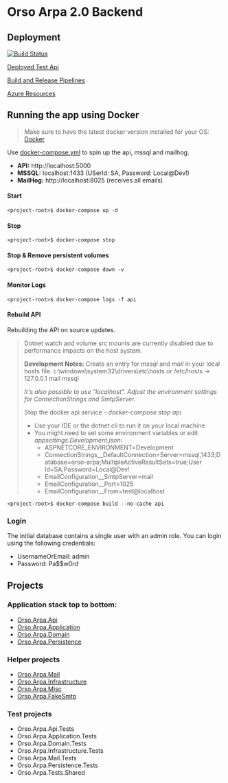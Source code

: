 # Orso Arpa 2.0 Backend

## Deployment
[![Build Status](https://dev.azure.com/OrsoDevOps/Orso.Arpa.Api/_apis/build/status/orso-arpa%20-%201%20-%20CI?branchName=master)](https://dev.azure.com/OrsoDevOps/Orso.Arpa.Api/_build/latest?definitionId=2&branchName=master)

[Deployed Test Api](https://orso-arpa.azurewebsites.net)

[Build and Release Pipelines](https://dev.azure.com/OrsoDevOps/Orso.Arpa.Api)

[Azure Resources](https://portal.azure.com/#@azureorso.onmicrosoft.com/resource/subscriptions/c0b08a7a-5482-41e5-a89a-8805790176c5/resourceGroups/Orso.Arpa/overview)

## Running the app using Docker
>  Make sure to have the latest docker version installed for your OS: [Docker](https://www.docker.com/get-started)

Use [docker-compose.yml](./docker-compose.yml) to spin up the api, mssql and mailhog.
- **API:** http://localhost:5000
- **MSSQL:** localhost:1433 (USerId: SA, Password: Local@Dev!)
- **MailHog:**  http://localhost:8025 (receives all emails)

#### Start
```shell
<project-root>$ docker-compose up -d
```
#### Stop
```shell
<project-root>$ docker-compose stop
```
#### Stop & Remove persistent volumes
```shell
<project-root>$ docker-compose down -v
```
#### Monitor Logs
```shell
<project-root>$ docker-compose logs -f api
```
#### Rebuild API
Rebuilding the API on source updates.
> Dotnet watch and volume src mounts are currently disabled due to performance impacts on the host system.
>
> **Development Notes:**
> Create an entry for *mssql* and *mail* in your local hosts file.
> c:\windows\system32\drivers\etc\hosts or /etc/hosts
> -> 127.0.0.1 mail mssql
>
> *It's also possible to use "localhost". Adjust the environment settings for ConnectionStrings and SmtpServer.*
>
> Stop the docker api service - *docker-compose stop api*
> - Use your IDE or the dotnet cli to run it on your local machine
> - You might need to set some environment variables or edit *appsettings.Development.json*:
>    - ASPNETCORE_ENVIRONMENT=Development
>    - ConnectionStrings__DefaultConnection=Server=mssql,1433;Database=orso-arpa;MultipleActiveResultSets=true;User Id=SA;Password=Local@Dev!
>    - EmailConfiguration__SmtpServer=mail
>    - EmailConfiguration__Port=1025
>    - EmailConfiguration__From=test@localhost
```shell
<project-root>$ docker-compose build --no-cache api
```

### Login
The initial database contains a single user with an admin role. You can login using the following credentials:
* UsernameOrEmail: admin
* Password: Pa$$w0rd

## Projects

### Application stack top to bottom:

* [Orso.Arpa.Api](Orso.Arpa.Api/README.MD)
* [Orso.Arpa.Application](Orso.Arpa.Application/README.MD)
* [Orso.Arpa.Domain](Orso.Arpa.Domain/README.MD)
* [Orso.Arpa.Persistence](Orso.Arpa.Persistence/README.MD)

### Helper projects

* [Orso.Arpa.Mail](Orso.Arpa.Mail/README.MD)
* [Orso.Arpa.Infrastructure](Orso.Arpa.Infrastructure/README.MD)
* [Orso.Arpa.Misc](Orso.Arpa.Misc/README.MD)
* [Orso.Arpa.FakeSmtp](Orso.Arpa.FakeSmtp/README.MD)

### Test projects

* Orso.Arpa.Api.Tests
* Orso.Arpa.Application.Tests
* Orso.Arpa.Domain.Tests
* Orso.Arpa.Infrastructure.Tests
* Orso.Arpa.Mail.Tests
* Orso.Arpa.Persistence.Tests
* Orso.Arpa.Tests.Shared
